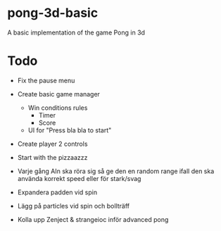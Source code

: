 # pong-3d-basic
A basic implementation of the game Pong in 3d

# Todo
+ Fix the pause menu
- Create basic game manager
  - Win conditions rules
	- Timer
	- Score
  - UI for "Press bla bla to start"
- Create player 2 controls
- Start with the pizzaazzz

- Varje gång AIn ska röra sig så ge den en random range ifall den ska använda korrekt speed eller för stark/svag
- Expandera padden vid spin
- Lägg på particles vid spin och bollträff
- Kolla upp Zenject & strangeioc inför advanced pong
